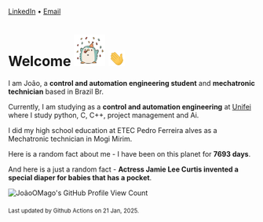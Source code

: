 [LinkedIn](https://www.linkedin.com/in/joão-pedro-gozzoli-b95641301/) &bull;
[Email](joaopedrogozzoli@gmail.com)

# Welcome <img src="happy.gif" height="64px" /> <img src="wave.gif" height="32px" />

I am João, a  **control and automation engineering student** and **mechatronic technician** based in Brazil Br.

Currently, I am studying as a **control and automation engineering** at [Unifei](https://unifei.edu.br) where I study python, C, C++, project management and Ai.

I did my high school education at ETEC Pedro Ferreira alves as a Mechatronic technician in Mogi Mirim.

Here is a random fact about me - I have been on this planet for **7693 days**.

And here is a just a random fact -  **Actress Jamie Lee Curtis invented a special diaper for babies that has a pocket**.

![JoãoOMago's GitHub Profile View Count](https://komarev.com/ghpvc/?username=JoaoOMago)

<sub>Last updated by Github Actions on 21 Jan, 2025.</sub>
